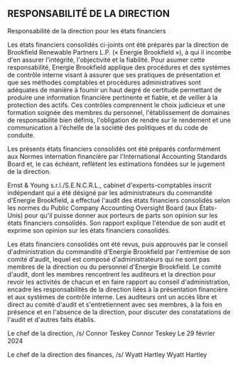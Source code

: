 ## RESPONSABILITÉ DE LA DIRECTION

Responsabilité de la direction pour les états financiers

Les états financiers consolidés ci-joints ont été préparés par la direction de Brookfield Renewable Partners L.P. (« Energie Brookfield »), à qui il incombe d'en assurer l'intégrité, l'objectivité et la fiabilité. Pour asumer cette responsabilité, Energie Brookfield applique des procédures et des systèmes de contrôle interne visant à assurer que ses pratiques de présentation et que ses méthodes comptables et procédures administratives sont adéquates de manière à foumir un haut degré de certitude permettant de produire une information financière pertinente et fiable, et de veiller à la protection des actifs. Ces contrôles comprennent le choix judicieux et une formation soignée des membres du personnel, l'établissement de domaines de responsabilité bien définis, l'obligation de rendre sur le rendement et une communication à l'échelle de la société des politiques et du code de conduite.

Les présents états financiers consolidés ont été préparés conformément aux Normes internation financière par l'International Accounting Standards Board et, le cas échéant, reflètent les estimations fondées sur le jugement de la direction.

Ernst & Young s.r.l./S.E.N.C.R.L., cabinet d'experts-comptables inscrit indépendant qui a été désigné par les administrateurs du commandité d'Energie Brookfield, a effectué l'audit des états financiers consolidés selon les normes du Public Company Accounting Oversight Board (aux États-Unis) pour qu'il puisse donner aux porteurs de parts son opinion sur les états financiers consolidés. Son rapport explique l'étendue de son audit et exprime son opinion sur les états financiers consolidés.

Les états financiers consolidés ont été revus, puis approuvés par le conseil d'administration du commandité d'Energie Brookfield par l'entremise de son comité d'audit, lequel est composé d'administrateurs qui ne sont pas membres de la direction ou du personnel d'Energie Brookfield. Le comité d'audit, dont les membres rencontrent les auditeurs et la direction pour revoir les activités de chacun et en faire rapport au conseil d'administration, encadre les responsabilités de la direction liées à la présentation financière et aux systèmes de contrôle interne. Les auditeurs ont un accès libre et direct au comité d'audit et s'entretiennent avec ses membres, à la fois en présence et en l'absence de la direction, pour discuter des constatations de l'audit et d'autres faits établis.

Le chef de la direction, /s/ Connor Teskey Connor Teskey Le 29 février 2024

Le chef de la direction des finances, /s/ Wyatt Hartley Wyatt Hartley